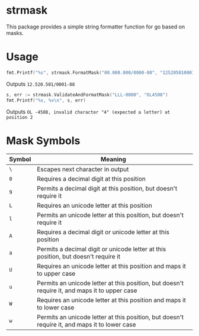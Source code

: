 # strmask
This package provides a simple string formatter function for go based on masks.

# Usage
```go
fmt.Printf("%s", strmask.FormatMask("00.000.000/0000-00", "12520501000188"))
```
Outputs `12.520.501/0001-88`

```go
s, err := strmask.ValidateAndFormatMask("LLL-0000", "OL4508")
fmt.Printf("%s, %v\n", s, err)
```
Outputs `OL -4508, invalid character "4" (expected a letter) at position 2`

# Mask Symbols
Symbol | Meaning
--- | ---
`\` | Escapes next character in output
`0` | Requires a decimal digit at this position
`9` | Permits a decimal digit at this position, but doesn't require it
`L` | Requires an unicode letter at this position
`l` | Permits an unicode letter at this position, but doesn't require it
`A` | Requires a decimal digit or unicode letter at this position
`a` | Permits a decimal digit or unicode letter at this position, but doesn't require it
`U` | Requires an unicode letter at this position and maps it to upper case
`u` | Permits an unicode letter at this position, but doesn't require it, and maps it to upper case
`W` | Requires an unicode letter at this position and maps it to lower case
`w` | Permits an unicode letter at this position, but doesn't require it, and maps it to lower case
